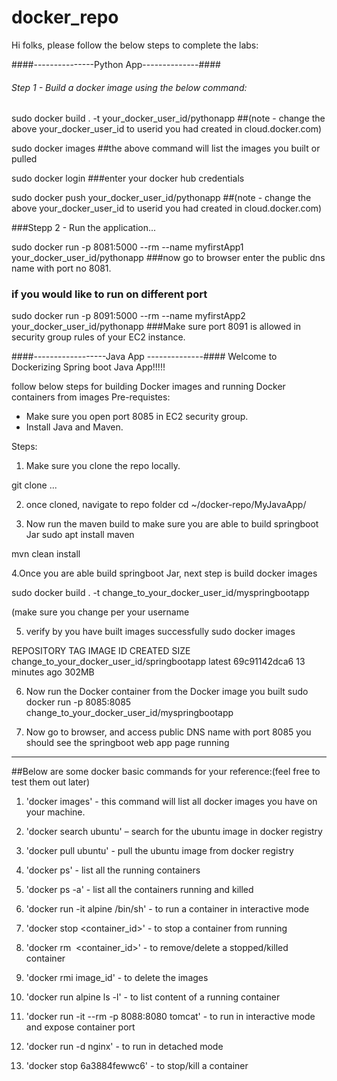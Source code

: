 # docker_repo

Hi folks, please follow the below steps to complete the labs:

####---------------Python App--------------####
###### Step 1 - Build a docker image using the  below command: #####

sudo docker build . -t your_docker_user_id/pythonapp
##(note - change the above your_docker_user_id to userid you had created in cloud.docker.com)

sudo docker images
##the above command will list the images you built or pulled

sudo docker login
###enter your docker hub credentials

sudo docker push your_docker_user_id/pythonapp
##(note - change the above your_docker_user_id to userid you had created in cloud.docker.com)

###Stepp 2 - Run the application...

sudo docker run -p 8081:5000 --rm --name myfirstApp1 your_docker_user_id/pythonapp
###now go to browser enter the public dns name with port no 8081.

### if you would like to run on different port
sudo docker run -p 8091:5000 --rm --name myfirstApp2 your_docker_user_id/pythonapp
###Make sure port 8091 is allowed in security group rules of your EC2 instance.


####------------------Java App --------------####
Welcome to Dockerizing Spring boot Java App!!!!!

follow below steps for building Docker images and running Docker containers from images
Pre-requistes:
- Make sure you open port 8085 in EC2 security group.
- Install Java and Maven.


Steps:

1. Make sure you clone the repo locally.

git clone ...

2. once cloned, navigate to repo folder
cd ~/docker-repo/MyJavaApp/

3. Now run the maven build to make sure you are able to build springboot Jar
sudo apt install maven

mvn clean install

4.Once you are able build springboot Jar, next step is build docker images

sudo docker build . -t change_to_your_docker_user_id/myspringbootapp

(make sure you change per your username

5. verify by you have built images successfully
sudo docker images

REPOSITORY                   TAG                 IMAGE ID            CREATED             SIZE
change_to_your_docker_user_id/springbootapp   latest              69c91142dca6        13 minutes ago      302MB

6. Now run the Docker container from the Docker image you built
sudo docker run -p 8085:8085 change_to_your_docker_user_id/myspringbootapp

7. Now go to browser, and access public DNS name with port 8085
you should see the springboot web app page running


------------------------------------------------------------------------------------------------------------------

##Below are some docker basic commands for your reference:(feel free to test them out later)

1. 'docker images' - this command will list all docker images you have on your machine.

2. 'docker search ubuntu' – search for the ubuntu image in docker registry

3. 'docker pull ubuntu' - pull the ubuntu image from docker registry

4. 'docker ps' - list all the running containers

5. 'docker ps -a' - list all the containers running and killed

6. 'docker run -it alpine /bin/sh' -  to run a container in interactive mode

7. 'docker stop <container_id>' - to stop a container from running

8. 'docker rm  <container_id>' - to remove/delete a stopped/killed container

9. 'docker rmi image_id' - to delete the images

10. 'docker run alpine ls -l' - to list content of a running container

11. 'docker run -it --rm -p 8088:8080 tomcat' - to run in interactive mode and expose container port

12. 'docker run -d nginx' - to run in detached mode

13. 'docker stop 6a3884fewwc6' - to stop/kill a container

